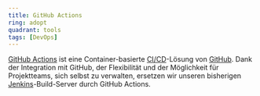 ```yaml
---
title: GitHub Actions
ring: adopt
quadrant: tools
tags: [DevOps]
---
```


[GitHub Actions][github-actions] ist eine Container-basierte [CI/CD][ci-cd]-Lösung von [GitHub][github]. Dank der Integration mit GitHub, der Flexibilität und der Möglichkeit für Projektteams, sich selbst zu
verwalten, ersetzen wir unseren bisherigen [Jenkins][jenkins]-Build-Server durch GitHub Actions.

[github-actions]: https://docs.github.com/en/actions
[github]: https://github.com
[ci-cd]: /concepts-and-methods/ci-cd
[jenkins]: /tools/jenkins
